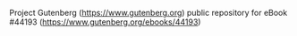 Project Gutenberg (https://www.gutenberg.org) public repository for eBook #44193 (https://www.gutenberg.org/ebooks/44193)
